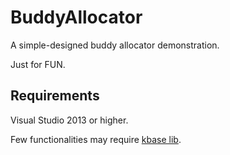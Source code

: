 # BuddyAllocator

A simple-designed buddy allocator demonstration.

Just for FUN.

## Requirements

Visual Studio 2013 or higher.

Few functionalities may require [kbase lib](https://github.com/kingsamchen/KBase_Demo).